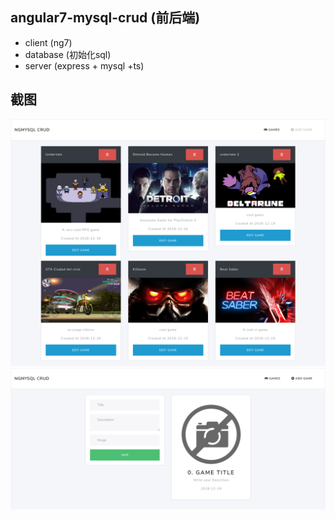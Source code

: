 ## angular7-mysql-crud (前后端)
- client (ng7)
- database (初始化sql)
- server (express + mysql +ts)

## 截图
![](screenshot/screenshot.png)
![](screenshot/screenshot2.png)